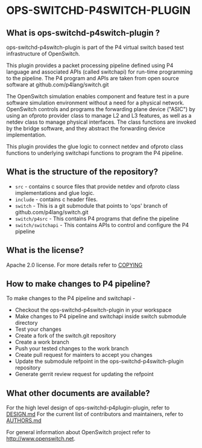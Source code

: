 OPS-SWITCHD-P4SWITCH-PLUGIN
============================

What is ops-switchd-p4switch-plugin ?
--------------------------------------
ops-switchd-p4switch-plugin is part of the P4 virtual switch based test
infrastructure of OpenSwitch.

This plugin provides a packet processing pipeline defined using P4 language 
and associated APIs (called switchapi) for run-time programming to the pipeline.
The P4 program and APIs are taken from open source software at github.com/p4lang/switch.git

The OpenSwitch simulation enables component and feature test in a pure software
simulation environment without a need for a physical network.
OpenSwitch controls and programs the forwarding plane device ("ASIC")
by using an ofproto provider class to manage L2 and L3 features, as well as a
netdev class to manage physical interfaces. The class functions are invoked
by the bridge software, and they abstract the forwarding device implementation.

This plugin provides the glue logic to connect netdev and ofproto class functions to
underlying switchapi functions to program the P4 pipeline.


What is the structure of the repository?
----------------------------------------
* `src` - contains c source files that provide netdev and ofproto class implementations and glue logic.
* `include` - contains c header files.
* `switch` - This is a git submodule that points to 'ops' branch of github.com/p4lang/switch.git
* `switch/p4src` - This contains P4 programs that define the pipeline
* `switch/switchapi` - This contains APIs to control and configure the P4 pipeline


What is the license?
--------------------
Apache 2.0 license. For more details refer to [COPYING](http://git.openswitch.net/cgit/openswitch/ops-switchd-p4switch-plugin/tree/COPYING)


How to make changes to P4 pipeline?
-----------------------------------
To make changes to the P4 pipeline and switchapi -
* Checkout the ops-switchd-p4switch-plugin in your workspace
* Make changes to P4 pipeline and switchapi inside switch submodule directory
* Test your changes
* Create a fork of the switch.git repository
* Create a work branch
* Push your tested changes to the work branch
* Create pull request for mainters to accept you changes
* Update the submodule refpoint in the ops-switchd-p4switch-plugin repository
* Generate gerrit review request for updating the refpoint

What other documents are available?
-----------------------------------
For the high level design of ops-switchd-p4plugin-plugin, refer to [DESIGN.md](http://www.openswitch.net/documents/dev/ops-switchd-p4plugin-plugin/tree/DESIGN.md)
For the current list of contributors and maintainers, refer to [AUTHORS.md](http://git.openswitch.net/cgit/openswitch/ops-switchd-p4plugin-plugin/tree/AUTHORS)

For general information about OpenSwitch project refer to http://www.openswitch.net.
